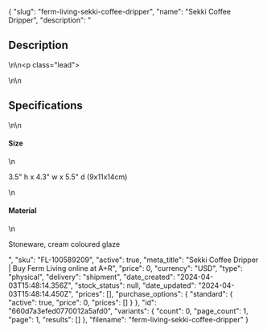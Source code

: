 {
  "slug": "ferm-living-sekki-coffee-dripper",
  "name": "Sekki Coffee Dripper",
  "description": "<h2>Description</h2>\n<!-- split -->\n<p class=\"lead\"> </p>\n<!-- split -->\n<h2>Specifications</h2>\n<!-- split -->\n<h4>Size</h4>\n<p>3.5\" h x 4.3\" w x 5.5\" d (9x11x14cm)</p>\n<h4>Material</h4>\n<p>Stoneware, cream coloured glaze</p>",
  "sku": "FL-100589209",
  "active": true,
  "meta_title": "Sekki Coffee Dripper | Buy Ferm Living online at A+R",
  "price": 0,
  "currency": "USD",
  "type": "physical",
  "delivery": "shipment",
  "date_created": "2024-04-03T15:48:14.356Z",
  "stock_status": null,
  "date_updated": "2024-04-03T15:48:14.450Z",
  "prices": [],
  "purchase_options": {
    "standard": {
      "active": true,
      "price": 0,
      "prices": []
    }
  },
  "id": "660d7a3efed0770012a5afd0",
  "variants": {
    "count": 0,
    "page_count": 1,
    "page": 1,
    "results": []
  },
  "filename": "ferm-living-sekki-coffee-dripper"
}